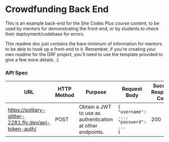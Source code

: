 # Crowdfunding Back End

This is an example back-end for the She Codes Plus course content, to be used by mentors for demonstrating the front-end, or by students to check their deployment/codebase for errors.

This readme doc just contains the bare minimum of information for mentors to be able to hook up a front-end to it. Remember, if you're creating your own readme for the DRF project, you'll need to use the template provided to give a few more details. :) 

### API Spec

| URL                                                   | HTTP Method | Purpose                                                   | Request Body                   | Success Response Code | Authentication/Authorisation |
| ----------------------------------------------------- | ----------- | --------------------------------------------------------- | ------------------------------ | --------------------- | ---------------------------- |
| https://solitary-glitter-2281.fly.dev/api-token-auth/ | POST        | Obtain a JWT to use as authentication at other endpoints. | `{`<br>`"username": ...,`<br>`"password": ...`<br>`}` | 200                   | Supply the correct username/password combo.                             |

